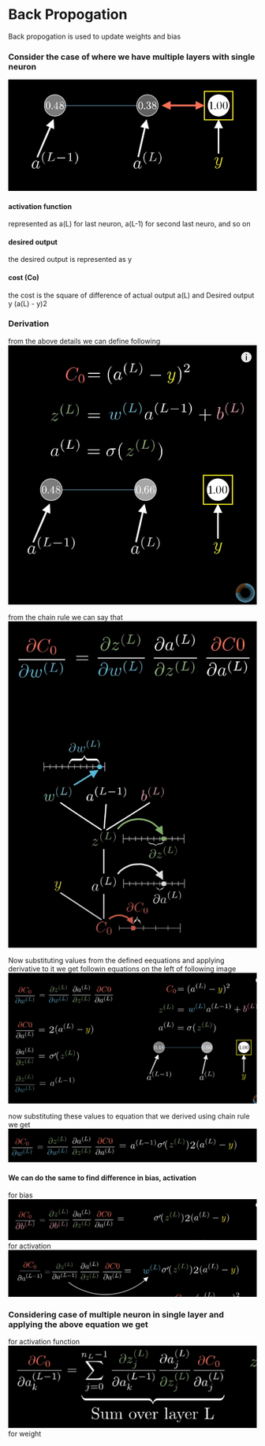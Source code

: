 # Back Propogation
Back propogation is used to update weights and bias

### Consider the case of where we have multiple layers with single neuron
![<img src>](<assets/derivation/0. neuron.png>)

#### activation function
represented as a(L) for last neuron, a(L-1) for second last neuro, and so on

#### desired output
the desired output is represented as y

#### cost (Co)
the cost is the square of difference of actual output a(L) and Desired output y
(a(L) - y)2

### Derivation
from the above details we can define following
![alt text](<assets/derivation/1. derived-values.png>)

from the chain rule we can say that
![alt text](<assets/derivation/2. chain-rule.png>)

Now substituting values from the defined eequations and applying derivative to it we get followin equations on the left of following image
![alt text](<assets/derivation/3. applying-derivatives.png>)

now substituting these values to equation that we derived using chain rule we get
![alt text](<assets/derivation/4. derivation.png>)

#### We can do the same to find difference in bias, activation
for bias
![alt text](<assets/derivation/6. bias.png>)
for activation
![alt text](<assets/derivation/7. activation.png>)

### Considering case of multiple neuron in single layer and applying the above equation we get
for activation function
![alt text](<assets/derivation/5. multiple-neuron.png>)
for weight
